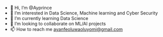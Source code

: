 - 👋 Hi, I’m @Ayprince
- 👀 I’m interested in Data Science, Machine learning and Cyber Security
- 🌱 I’m currently learning Data Science
- 💞️ I’m looking to collaborate on ML/AI projects
- 📫 How to reach me ayanfeoluwaoluyomi@gmail.com

<!---
Ayprince/Ayprince is a ✨ special ✨ repository because its `README.md` (this file) appears on your GitHub profile.
You can click the Preview link to take a look at your changes.
--->
